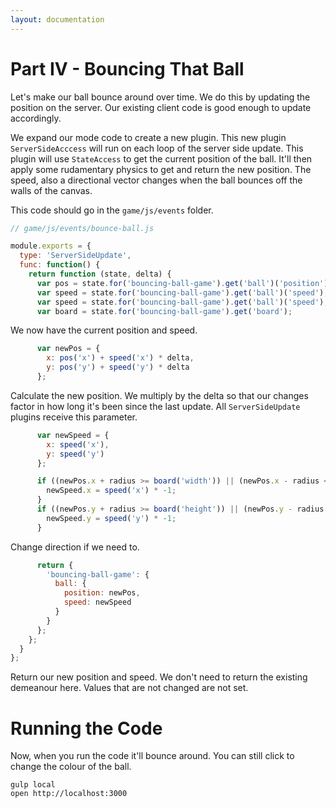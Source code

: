 ```yaml
---
layout: documentation
---
```


# Part IV - Bouncing That Ball

Let's make our ball bounce around over time. We do this by updating the position on the server. Our existing client code is good enough to update accordingly.

We expand our mode code to create a new plugin. This new plugin `ServerSideAcccess` will run on each loop of the server side update. This plugin will use `StateAccess` to get the current position of the ball. It'll then apply some rudamentary physics to get and return the new position. The speed, also a directional vector changes when the ball bounces off the walls of the canvas.

This code should go in the `game/js/events` folder.

~~~javascript
// game/js/events/bounce-ball.js

module.exports = {
  type: 'ServerSideUpdate',
  func: function() {
    return function (state, delta) {
      var pos = state.for('bouncing-ball-game').get('ball')('position');
      var speed = state.for('bouncing-ball-game').get('ball')('speed');
      var speed = state.for('bouncing-ball-game').get('ball')('speed');
      var board = state.for('bouncing-ball-game').get('board');
~~~

We now have the current position and speed.

~~~javascript
      var newPos = {
        x: pos('x') + speed('x') * delta,
        y: pos('y') + speed('y') * delta
      };
~~~

Calculate the new position. We multiply by the delta so that our changes factor in how long it's been since the last update. All `ServerSideUpdate` plugins receive this parameter.

~~~javascript
      var newSpeed = {
        x: speed('x'),
        y: speed('y')
      };

      if ((newPos.x + radius >= board('width')) || (newPos.x - radius <= 0)) {
        newSpeed.x = speed('x') * -1;
      }
      if ((newPos.y + radius >= board('height')) || (newPos.y - radius <= 0)) {
        newSpeed.y = speed('y') * -1;
      }
~~~

Change direction if we need to.

~~~javascript
      return {
        'bouncing-ball-game': {
          ball: {
            position: newPos,
            speed: newSpeed
          }
        }
      };
    };
  }
};
~~~

Return our new position and speed. We don't need to return the existing demeanour here. Values that are not changed are not set.

# Running the Code
Now, when you run the code it'll bounce around. You can still click to change the colour of the ball.

~~~shell
gulp local
open http://localhost:3000
~~~